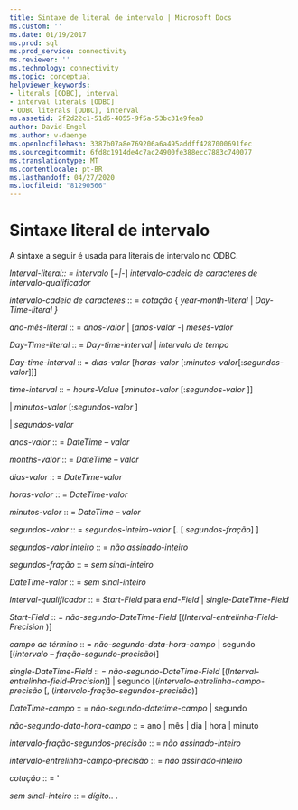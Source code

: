 ```yaml
---
title: Sintaxe de literal de intervalo | Microsoft Docs
ms.custom: ''
ms.date: 01/19/2017
ms.prod: sql
ms.prod_service: connectivity
ms.reviewer: ''
ms.technology: connectivity
ms.topic: conceptual
helpviewer_keywords:
- literals [ODBC], interval
- interval literals [ODBC]
- ODBC literals [ODBC], interval
ms.assetid: 2f2d22c1-51d6-4055-9f5a-53bc31e9fea0
author: David-Engel
ms.author: v-daenge
ms.openlocfilehash: 3387b07a8e769206a6a495addff4287000691fec
ms.sourcegitcommit: 6fd8c1914de4c7ac24900fe388ecc7883c740077
ms.translationtype: MT
ms.contentlocale: pt-BR
ms.lasthandoff: 04/27/2020
ms.locfileid: "81290566"
---
```

# <a name="interval-literal-syntax"></a>Sintaxe literal de intervalo
A sintaxe a seguir é usada para literais de intervalo no ODBC.  
  
 *Interval-literal:: = intervalo* [+*&#124;*-] *intervalo-cadeia de caracteres de intervalo-qualificador*  
  
 *intervalo-cadeia de caracteres* :: = *cotação* { *year-month-literal* &#124; *Day-Time-literal* *}*  
  
 *ano-mês-literal* :: = *anos-valor* &#124; [*anos-valor* -] *meses-valor*  
  
 *Day-Time-literal* :: = *Day-time-interval* &#124; *intervalo de tempo*  
  
 *Day-time-interval* :: = *dias-valor* [*horas-valor* [:*minutos-valor*[:*segundos-valor*]]]  
  
 *time-interval* :: = *hours-Value* [:*minutos-valor* [:*segundos-valor* ]]  
  
 &#124; *minutos-valor* [:*segundos-valor* ]  
  
 &#124; *segundos-valor*  
  
 *anos-valor* :: = *DateTime – valor*  
  
 *months-valor* :: = *DateTime – valor*  
  
 *dias-valor* :: = *DateTime-valor*  
  
 *horas-valor* :: = *DateTime-valor*  
  
 *minutos-valor* :: = *DateTime – valor*  
  
 *segundos-valor* :: = *segundos-inteiro-valor* [. [ *segundos-fração*] ]  
  
 *segundos-valor inteiro* :: = *não assinado-inteiro*  
  
 *segundos-fração* :: = *sem sinal-inteiro*  
  
 *DateTime-valor* :: = *sem sinal-inteiro*  
  
 *Interval-qualificador* :: = *Start-Field* para *end-Field* &#124; *single-DateTime-Field*  
  
 *Start-Field* :: = *não-segundo-DateTime-Field* [(*Interval-entrelinha-Field-Precision* )]  
  
 *campo de término* :: = *não-segundo-data-hora-campo* &#124; segundo [(*intervalo – fração-segundo-precisão*)]  
  
 *single-DateTime-Field* :: = *não-segundo-DateTime-Field* [(*Interval-entrelinha-field-Precision*)] &#124; segundo [(*intervalo-entrelinha-campo-precisão* [, (*intervalo-fração-segundos-precisão*)]  
  
 *DateTime-campo* :: = *não-segundo-datetime-campo* &#124; segundo  
  
 *não-segundo-data-hora-campo* :: = ano &#124; mês &#124; dia &#124; hora &#124; minuto  
  
 *intervalo-fração-segundos-precisão* :: = *não assinado-inteiro*  
  
 *intervalo-entrelinha-campo-precisão* :: = *não assinado-inteiro*  
  
 *cotação* :: = '  
  
 *sem sinal-inteiro* :: = *dígito..* .
